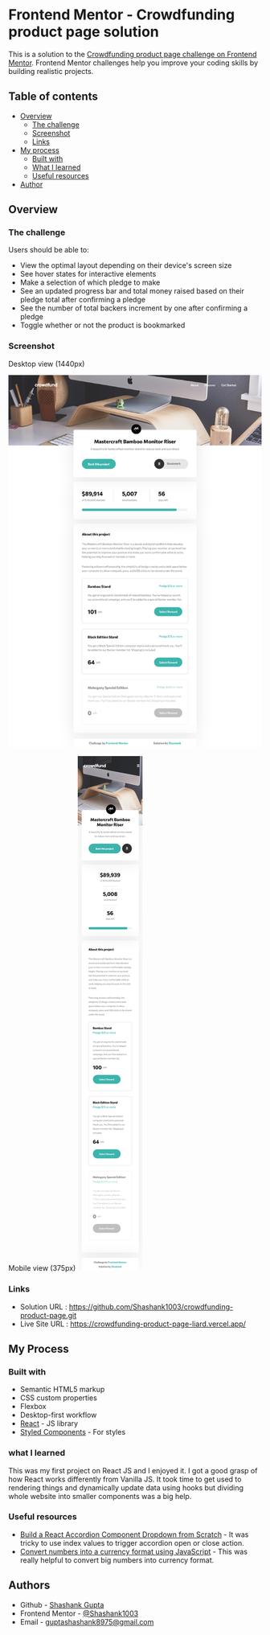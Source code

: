 # Frontend Mentor - Crowdfunding product page solution

This is a solution to the [Crowdfunding product page challenge on Frontend Mentor](https://www.frontendmentor.io/challenges/crowdfunding-product-page-7uvcZe7ZR). Frontend Mentor challenges help you improve your coding skills by building realistic projects.

## Table of contents

- [Overview](#overview)
  - [The challenge](#the-challenge)
  - [Screenshot](#screenshot)
  - [Links](#links)
- [My process](#my-process)
  - [Built with](#built-with)
  - [What I learned](#what-i-learned)
  - [Useful resources](#useful-resources)
- [Author](#author)

## Overview

### The challenge

Users should be able to:

- View the optimal layout depending on their device's screen size
- See hover states for interactive elements
- Make a selection of which pledge to make
- See an updated progress bar and total money raised based on their pledge total after confirming a pledge
- See the number of total backers increment by one after confirming a pledge
- Toggle whether or not the product is bookmarked

### Screenshot

Desktop view (1440px)

![](screenshots/desktop-view-1440px.png)

Mobile view (375px) 
![](screenshots/mobile-view-375px.png)

### Links

- Solution URL : https://github.com/Shashank1003/crowdfunding-product-page.git
- Live Site URL : https://crowdfunding-product-page-liard.vercel.app/

## My Process

### Built with

- Semantic HTML5 markup
- CSS custom properties
- Flexbox
- Desktop-first workflow
- [React](https://reactjs.org/) - JS library
- [Styled Components](https://styled-components.com/) - For styles

### what I learned

This was my first project on React JS and I enjoyed it. I got a good grasp of how React works differently from Vanilla JS. It took time to get used to rendering things and dynamically update data using hooks but dividing whole website into smaller components was a big help.

### Useful resources
- [Build a React Accordion Component Dropdown from Scratch](https://www.youtube.com/watch?v=fNKbo0bboyA&t=829s) - It was tricky to use index values to trigger accordion open or close action.
- [Convert numbers into a currency format using JavaScript](https://www.youtube.com/watch?v=p7VVvJAsXWg&t=2s) - This was really helpful to convert big numbers into currency format.

## Authors

- Github - [Shashank Gupta](https://github.com/Shashank1003)
- Frontend Mentor - [@Shashank1003](https://www.frontendmentor.io/profile/Shashank1003)
- Email - guptashashank8975@gmail.com